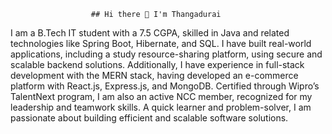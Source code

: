                       ## Hi there 👋 I'm Thangadurai


I am a B.Tech IT student with a 7.5 CGPA, skilled in Java and related technologies like Spring Boot, Hibernate, and
SQL. I have built real-world applications, including a study resource-sharing platform, using secure and scalable
backend solutions. Additionally, I have experience in full-stack development with the MERN stack, having developed
an e-commerce platform with React.js, Express.js, and MongoDB. Certified through Wipro’s TalentNext program, I am
also an active NCC member, recognized for my leadership and teamwork skills. A quick learner and problem-solver, I
am passionate about building efficient and scalable software solutions.

